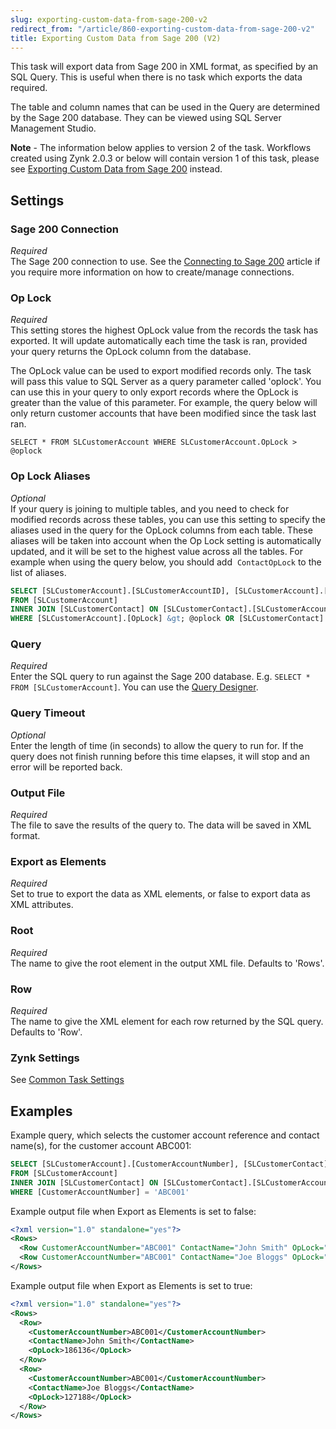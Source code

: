 ```yaml
---
slug: exporting-custom-data-from-sage-200-v2
redirect_from: "/article/860-exporting-custom-data-from-sage-200-v2"
title: Exporting Custom Data from Sage 200 (V2)
---
```

This task will export data from Sage 200 in XML format, as specified by an SQL Query. This is useful when there is no task which exports the data required.

The table and column names that can be used in the Query are determined by the Sage 200 database. They can be viewed using SQL Server Management Studio.

**Note** - The information below applies to version 2 of the task. Workflows created using Zynk 2.0.3 or below will contain version 1 of this task, please see 
[Exporting Custom Data from Sage 200](exporting-custom-data-from-sage-200) instead.

## Settings
### Sage 200 Connection
_Required_  
The Sage 200 connection to use.  See the [Connecting to Sage 200](connecting-to-sage-200) article if you require more information on how to create/manage connections.

### Op Lock
_Required_  
This setting stores the highest OpLock value from the records the task has exported. It will update automatically each time the task is ran, provided your query returns the OpLock column from the database.

The OpLock value can be used to export modified records only. The task will pass this value to SQL Server as a query parameter called 'oplock'. You can use this in your query to only export records where the OpLock is greater than the value of this parameter. For example, the query below will only return customer accounts that have been modified since the task last ran.

`SELECT * FROM SLCustomerAccount WHERE SLCustomerAccount.OpLock > @oplock` 

### Op Lock Aliases
_Optional_  
If your query is joining to multiple tables, and you need to check for modified records across these tables, you can use this setting to specify the aliases used in the query for the OpLock columns from each table. These aliases will be taken into account when the Op Lock setting is automatically updated, and it will be set to the highest value across all the tables. For example when using the query below, you should add 	`ContactOpLock` to the list of aliases.  
  
```sql
SELECT [SLCustomerAccount].[SLCustomerAccountID], [SLCustomerAccount].[OpLock], [SLCustomerContact].[ContactName], [SLCustomerContact].[OpLock] AS [ContactOpLock]
FROM [SLCustomerAccount] 
INNER JOIN [SLCustomerContact] ON [SLCustomerContact].[SLCustomerAccountID] = [SLCustomerAccount].[SLCustomerAccountID]
WHERE [SLCustomerAccount].[OpLock] &gt; @oplock OR [SLCustomerContact].[OpLock] > @oplock
```
### Query
_Required_  
Enter the SQL query to run against the Sage 200 database.  E.g. `SELECT * FROM [SLCustomerAccount]`.  You can use the [Query Designer](query-designer).  

### Query Timeout
_Optional_  
Enter the length of time (in seconds) to allow the query to run for. If the query does not finish running before this time elapses, it will stop and an error will be reported back.

### Output File
_Required_  
The file to save the results of the query to. The data will be saved in XML format.

### Export as Elements
_Required_  
Set to true to export the data as XML elements, or false to export data as XML attributes.

### Root
_Required_  
The name to give the root element in the output XML file. Defaults to 'Rows'.

### Row
_Required_  
The name to give the XML element for each row returned by the SQL query. Defaults to 'Row'.

### Zynk Settings
See [Common Task Settings](common-task-settings)

## Examples
Example query, which selects the customer account reference and contact name(s), for the customer account ABC001:

```sql
SELECT [SLCustomerAccount].[CustomerAccountNumber], [SLCustomerContact].[ContactName], CONVERT(bigint, [SLCustomerContact].[OpLock]) AS [OpLock] 
FROM [SLCustomerAccount] 
INNER JOIN [SLCustomerContact] ON [SLCustomerContact].[SLCustomerAccountID] = [SLCustomerAccount].[SLCustomerAccountID]
WHERE [CustomerAccountNumber] = 'ABC001'
```

Example output file when Export as Elements is set to false:

```xml
<?xml version="1.0" standalone="yes"?>
<Rows>
  <Row CustomerAccountNumber="ABC001" ContactName="John Smith" OpLock="186136"/>
  <Row CustomerAccountNumber="ABC001" ContactName="Joe Bloggs" OpLock="127188"/>
</Rows>
```

Example output file when Export as Elements is set to true:

```xml
<?xml version="1.0" standalone="yes"?>
<Rows>
  <Row> 
    <CustomerAccountNumber>ABC001</CustomerAccountNumber>
    <ContactName>John Smith</ContactName>
    <OpLock>186136</OpLock>
  </Row>
  <Row>
    <CustomerAccountNumber>ABC001</CustomerAccountNumber>
    <ContactName>Joe Bloggs</ContactName>
    <OpLock>127188</OpLock>
  </Row>
</Rows>
```